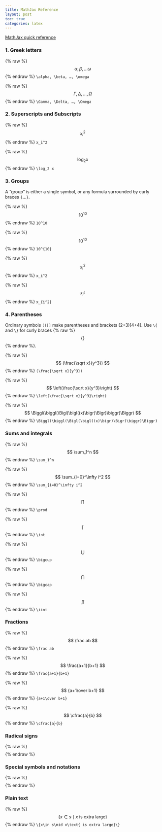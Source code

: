 ```yaml
---
title: MathJax Reference
layout: post
toc: true
categories: latex
---
```


[MathJax quick reference](https://math.meta.stackexchange.com/questions/5020/mathjax-basic-tutorial-and-quick-reference)

<!--more-->

### 1. Greek letters

{% raw %}$$ \alpha, \beta, … \omega $${% endraw %} ```\alpha, \beta, …, \omega```

{% raw %}$$ \Gamma, \Delta, …, \Omega $${% endraw %} ```\Gamma, \Delta, …, \Omega```

### 2. Superscripts and Subscripts

{% raw %}$$ x_i^2 $${% endraw %} ``` x_i^2 ```

{% raw %}$$ \log_2 x $${% endraw %} ``` \log_2 x ```

### 3. Groups
A “group” is either a single symbol, or any formula surrounded by curly braces ```{```…```}```.

{% raw %}$$ 10^10 $${% endraw %} ``` 10^10 ```

{% raw %}$$ 10^{10} $${% endraw %} ``` 10^{10} ```

{% raw %}$$ x_i^2 $${% endraw %} ``` x_i^2 ```

{% raw %}$$ x_{i^2} $${% endraw %} ``` x_{i^2} ```

### 4. Parentheses 
Ordinary symbols ```()[]``` make parentheses and brackets (2+3)[4+4]. Use ```\{``` and ```\}``` for curly braces {% raw %}$$ \{\} $${% endraw %}.

{% raw %}$$ (\frac{\sqrt x}{y^3}) $${% endraw %} ``` (\frac{\sqrt x}{y^3}) ```

{% raw %}$$ \left(\frac{\sqrt x}{y^3}\right) $${% endraw %} ``` \left(\frac{\sqrt x}{y^3}\right) ```

{% raw %}$$ \Biggl(\biggl(\Bigl(\bigl((x)\bigr)\Bigr)\biggr)\Biggr) $${% endraw %} ``` \Biggl(\biggl(\Bigl(\bigl((x)\bigr)\Bigr)\biggr)\Biggr) ```

### Sums and integrals

{% raw %}$$ \sum_1^n $${% endraw %} ``` \sum_1^n ```

{% raw %}$$ \sum_{i=0}^\infty i^2 $${% endraw %} ``` \sum_{i=0}^\infty i^2 ```

{% raw %}$$ \prod $${% endraw %} ``` \prod ```

{% raw %}$$ \int $${% endraw %} ``` \int ```

{% raw %}$$ \bigcup $${% endraw %} ``` \bigcup ```

{% raw %}$$ \bigcap $${% endraw %} ``` \bigcap ```

{% raw %}$$ \iint $${% endraw %} ``` \iint ```

### Fractions

{% raw %}$$ \frac ab $${% endraw %} ``` \frac ab ```

{% raw %}$$ \frac{a+1}{b+1} $${% endraw %} ``` \frac{a+1}{b+1} ```

{% raw %}$$ {a+1\over b+1} $${% endraw %} ``` {a+1\over b+1} ```

{% raw %}$$ \cfrac{a}{b} $${% endraw %} ``` \cfrac{a}{b} ```

### Radical signs

{% raw %}$$  $${% endraw %} ```  ```

### Special symbols and notations

{% raw %}$$  $${% endraw %} ```  ```

### Plain text

{% raw %}$$ \{x\in s\mid x\text{ is extra large}\} $${% endraw %} ``` \{x\in s\mid x\text{ is extra large}\} ```